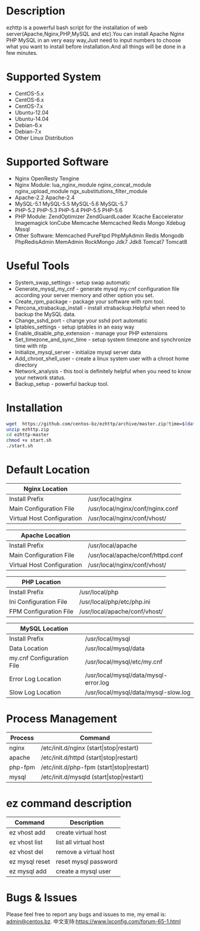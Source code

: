 Description
===========
ezhttp is a powerful bash script for the installation of web server(Apache,Nginx,PHP,MySQL and etc).You can install Apache Nginx PHP MySQL in an very easy way,Just need to input numbers to choose what you want to install before installation.And all things will be done in a few minutes.

Supported System
===============
* CentOS-5.x
* CentOS-6.x
* CentOS-7.x
* Ubuntu-12.04
* Ubuntu-14.04
* Debian-6.x
* Debian-7.x
* Other Linux Distribution

Supported Software
==================
* Nginx OpenResty Tengine
* Nginx Module: lua_nginx_module nginx_concat_module nginx_upload_module ngx_substitutions_filter_module
* Apache-2.2 Apache-2.4
* MySQL-5.1 MySQL-5.5 MySQL-5.6 MySQL-5.7
* PHP-5.2 PHP-5.3 PHP-5.4 PHP-5.5 PHP-5.6
* PHP Module: ZendOptimizer ZendGuardLoader Xcache Eaccelerator Imagemagick IonCube Memcache Memcached Redis Mongo Xdebug Mssql
* Other Software: Memcached PureFtpd PhpMyAdmin Redis Mongodb PhpRedisAdmin MemAdmin RockMongo Jdk7 Jdk8 Tomcat7 Tomcat8

Useful Tools
============
* System_swap_settings - setup swap automatic
* Generate_mysql_my_cnf - generate mysql my.cnf configuration file according your server memory and other option you set.
* Create_rpm_package - package your software with rpm tool.
* Percona_xtrabackup_install - install xtrabackup.Helpful when need to backup the MySQL data.
* Change_sshd_port - change your sshd port automatic
* Iptables_settings - setup iptables in an easy way
* Enable_disable_php_extension - manage your PHP extensions
* Set_timezone_and_sync_time - setup system timezone and synchronize time with ntp
* Initialize_mysql_server - initialize mysql server data
* Add_chroot_shell_user - create a linux system user with a chroot home directory
* Network_analysis - this tool is definitely helpful when you need to know your network status.
* Backup_setup - powerful backup tool.

Installation
============
```bash
wget  https://github.com/centos-bz/ezhttp/archive/master.zip?time=$(date +%s) -O ezhttp.zip
unzip ezhttp.zip
cd ezhttp-master
chmod +x start.sh
./start.sh
```
Default Location
=============================
| Nginx Location             |                                  |
|----------------------------|----------------------------------|
| Install Prefix             | /usr/local/nginx                 |
| Main Configuration File    | /usr/local/nginx/conf/nginx.conf |
| Virtual Host Configuration | /usr/local/nginx/conf/vhost/     |

| Apache Location            |                                   |
|----------------------------|-----------------------------------|
| Install Prefix             | /usr/local/apache                 |
| Main Configuration File    | /usr/local/apache/conf/httpd.conf |
| Virtual Host Configuration | /usr/local/nginx/conf/vhost/      |

| PHP Location           |                               |
|------------------------|-------------------------------|
| Install Prefix         | /usr/local/php                |
| Ini Configuration File | /usr/local/php/etc/php.ini    |
| FPM Configuration File | /usr/local/apache/conf/vhost/ |

| MySQL Location            |                                       |
|---------------------------|---------------------------------------|
| Install Prefix            | /usr/local/mysql                      |
| Data Location             | /usr/local/mysql/data                 |
| my.cnf Configuration File | /usr/local/mysql/etc/my.cnf           |
| Error Log Location        | /usr/local/mysql/data/mysql-error.log |
| Slow Log Location         | /usr/local/mysql/data/mysql-slow.log  |

Process Management
==================
| Process | Command                                  |
|---------|------------------------------------------|
| nginx   | /etc/init.d/nginx (start\|stop\|restart)   |
| apache  | /etc/init.d/httpd (start\|stop\|restart)   |
| php-fpm | /etc/init.d/php-fpm (start\|stop\|restart) |
| mysql   | /etc/init.d/mysqld (start\|stop\|restart)  |

ez command description
=======================
| Command | Description                                  |
|---------|------------------------------------------|
| ez vhost add   | create virtual host   |
| ez vhost list  | list all virtual host   |
| ez vhost del | remove a virtual host |
| ez mysql reset  | reset mysql password  |
| ez mysql add  | create a mysql user   |

Bugs & Issues
=============
Please feel free to report any bugs and issues to me, my email is: admin@centos.bz.
中文支持:https://www.lxconfig.com/forum-65-1.html
